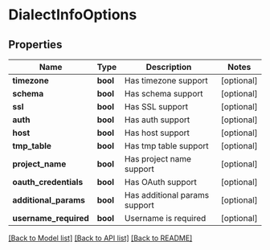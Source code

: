 # DialectInfoOptions

## Properties
Name | Type | Description | Notes
------------ | ------------- | ------------- | -------------
**timezone** | **bool** | Has timezone support | [optional] 
**schema** | **bool** | Has schema support | [optional] 
**ssl** | **bool** | Has SSL support | [optional] 
**auth** | **bool** | Has auth support | [optional] 
**host** | **bool** | Has host support | [optional] 
**tmp_table** | **bool** | Has tmp table support | [optional] 
**project_name** | **bool** | Has project name support | [optional] 
**oauth_credentials** | **bool** | Has OAuth support | [optional] 
**additional_params** | **bool** | Has additional params support | [optional] 
**username_required** | **bool** | Username is required | [optional] 

[[Back to Model list]](../README.md#documentation-for-models) [[Back to API list]](../README.md#documentation-for-api-endpoints) [[Back to README]](../README.md)


